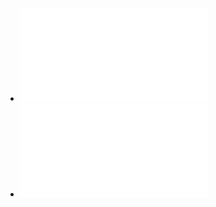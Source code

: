 - ![The  revenue  impacts  of  cross-border  lottery  shopping  inthe  presence  of  spatial  autocorrelation](../assets/Garret_Marsh-2002-The-revenue-impacts_1641817357939_0.pdf)
- ![The impact of oil and natural gas facilitieson rural residential property values:a spatial hedonic analysis](../assets/Boxal_et_al-2005-The-impact-of-oil_1641817366109_0.pdf)